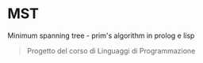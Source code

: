 # MST
Minimum spanning tree - prim's algorithm in prolog e lisp
>Progetto del corso di Linguaggi di Programmazione
